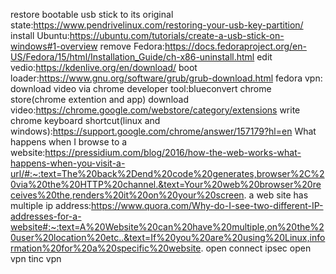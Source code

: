 restore bootable usb stick to its original state:https://www.pendrivelinux.com/restoring-your-usb-key-partition/
install Ubuntu:https://ubuntu.com/tutorials/create-a-usb-stick-on-windows#1-overview
remove Fedora:https://docs.fedoraproject.org/en-US/Fedora/15/html/Installation_Guide/ch-x86-uninstall.html
edit vedio:https://kdenlive.org/en/download/
boot loader:https://www.gnu.org/software/grub/grub-download.html
fedora vpn:
download video via chrome developer tool:blueconvert
chrome store(chrome extention and app) download video:https://chrome.google.com/webstore/category/extensions
write chrome keyboard shortcut(linux and windows):https://support.google.com/chrome/answer/157179?hl=en 
What happens when I browse to a website:https://pressidium.com/blog/2016/how-the-web-works-what-happens-when-you-visit-a-url/#:~:text=The%20back%2Dend%20code%20generates,browser%2C%20via%20the%20HTTP%20channel.&text=Your%20web%20browser%20receives%20the,renders%20it%20on%20your%20screen.
a web site has multiple ip address:https://www.quora.com/Why-do-I-see-two-different-IP-addresses-for-a-website#:~:text=A%20Website%20can%20have%20multiple,on%20the%20user%20location%20etc..&text=If%20you%20are%20using%20Linux,information%20for%20a%20specific%20website.
open connect
ipsec open vpn  tinc  vpn
